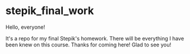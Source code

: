 # stepik_final_work
Hello, everyone!

It's a repo for my final Stepik's homework. There will be everything I have been knew on this course.
Thanks for coming here! Glad to see you!
